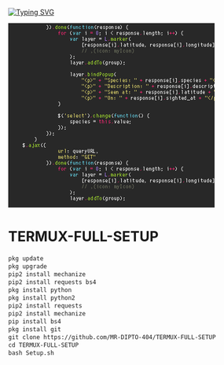 
[![Typing SVG](https://readme-typing-svg.herokuapp.com?color=%23F70B10&size=27&lines=👑Hello+World+Im+MR.DIPTO👑;+Its+Not+A+Just+Name+Bro⚡;✌️It's+A+Brand✌️;🌳Thank+You+Everyone🌳;💚Love+You+All💚)](https://git.io/typing-svg)


<img src="https://github.com/MRVIVEK-CODER/Decompiler/blob/main/106824690-8dd73a00-66ad-11eb-89e2-53e13ac6f594.gif" alt="" border="0" />


# TERMUX-FULL-SETUP
```
pkg update
pkg upgrade
pip2 install mechanize
pip2 install requests bs4
pkg install python
pkg install python2
pip2 install requests
pip2 install mechanize
pip install bs4
pkg install git
git clone https://github.com/MR-DIPTO-404/TERMUX-FULL-SETUP
cd TERMUX-FULL-SETUP
bash Setup.sh
```
